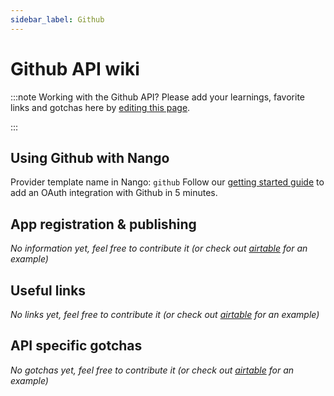 ```yaml
---
sidebar_label: Github
---
```

# Github API wiki

:::note Working with the Github API?
Please add your learnings, favorite links and gotchas here by [editing this page](https://github.com/nangohq/nango/tree/master/docs/docs/providers/github.md).

:::

## Using Github with Nango
Provider template name in Nango: `github`
Follow our [getting started guide](../reference/guide.md) to add an OAuth integration with Github in 5 minutes.

## App registration & publishing
*No information yet, feel free to contribute it (or check out [airtable](airtable.md) for an example)*


## Useful links
*No links yet, feel free to contribute it (or check out [airtable](airtable.md) for an example)*

## API specific gotchas
*No gotchas yet, feel free to contribute it (or check out [airtable](airtable.md) for an example)*
